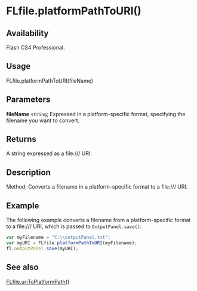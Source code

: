 # FLfile.platformPathToURI()

## Availability

Flash CS4 Professional.

## Usage

FLfile.platformPathToURI(fileName)

## Parameters

**fileName** `string`; Expressed in a platform-specific format, specifying the filename you want to convert.

## Returns

A string expressed as a file:/// URI.

## Description

Method; Converts a filename in a platform-specific format to a file:/// URI.

## Example

The following example converts a filename from a platform-specific format to a file:/// URI, which is passed to `OutputPanel.save()`:

```javascript
var myFilename = "C:\\outputPanel.txt";
var myURI = FLfile.platformPathToURI(myFilename);
fl.outputPanel.save(myURI);
```

## See also

[FLfile.uriToPlatformPath()](../FLfile_object/FLfile14.md)

